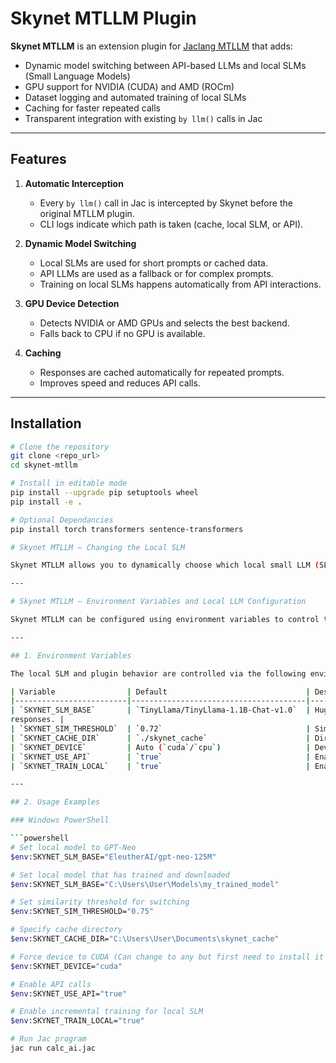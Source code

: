 # Skynet MTLLM Plugin

**Skynet MTLLM** is an extension plugin for [Jaclang MTLLM](https://github.com/jaseci-labs/jac-mtllm) that adds:

- Dynamic model switching between API-based LLMs and local SLMs (Small Language Models)
- GPU support for NVIDIA (CUDA) and AMD (ROCm)
- Dataset logging and automated training of local SLMs
- Caching for faster repeated calls
- Transparent integration with existing `by llm()` calls in Jac

---

## Features

1. **Automatic Interception**  
   - Every `by llm()` call in Jac is intercepted by Skynet before the original MTLLM plugin.
   - CLI logs indicate which path is taken (cache, local SLM, or API).

2. **Dynamic Model Switching**  
   - Local SLMs are used for short prompts or cached data.
   - API LLMs are used as a fallback or for complex prompts.
   - Training on local SLMs happens automatically from API interactions.

3. **GPU Device Detection**  
   - Detects NVIDIA or AMD GPUs and selects the best backend.
   - Falls back to CPU if no GPU is available.

4. **Caching**  
   - Responses are cached automatically for repeated prompts.
   - Improves speed and reduces API calls.

---

## Installation

```bash
# Clone the repository
git clone <repo_url>
cd skynet-mtllm

# Install in editable mode
pip install --upgrade pip setuptools wheel
pip install -e .

# Optional Dependancies
pip install torch transformers sentence-transformers

# Skynet MTLLM — Changing the Local SLM

Skynet MTLLM allows you to dynamically choose which local small LLM (SLM) to use for prompt handling and incremental training. By default, the plugin uses `gpt2`, but you can configure any Hugging Face model installed locally or available via the Transformers library.

---

# Skynet MTLLM — Environment Variables and Local LLM Configuration

Skynet MTLLM can be configured using environment variables to control the behavior of local small language models (SLMs), API usage, caching, and device selection. Setting these variables allows you to customize how the plugin intercepts `by llm()` calls and gradually shifts to a local model.

---

## 1. Environment Variables

The local SLM and plugin behavior are controlled via the following environment variables:

| Variable                | Default                               | Description                                                                                                                         |
|-------------------------|---------------------------------------|-------------------------------------------------------------------------------------------------------------------------------------|
| `SKYNET_SLM_BASE`       | `TinyLlama/TinyLlama-1.1B-Chat-v1.0`  | Hugging Face model ID for the local SLM or file path for trained downloaded ones. The model is trained incrementally using API
responses. |
| `SKYNET_SIM_THRESHOLD`  | `0.72`                                | Similarity threshold for switching from API to local SLM. Once local SLM similarity exceeds this value, the plugin starts using it automatically. |
| `SKYNET_CACHE_DIR`      | `./skynet_cache`                      | Directory to store cached prompt-response pairs and incremental local SLM training data.                                            |
| `SKYNET_DEVICE`         | Auto (`cuda`/`cpu`)                   | Device to use for local SLM inference and training (`cpu`, `cuda`, `mps`, `rocm`).                                                  |
| `SKYNET_USE_API`        | `true`                                | Enable (`true`) or disable (`false`) API calls. Useful for offline mode or testing local models.                                    |
| `SKYNET_TRAIN_LOCAL`    | `true`                                | Enable (`true`) or disable (`false`) incremental training of the local SLM with API responses.                                      |

---

## 2. Usage Examples

### Windows PowerShell

```powershell
# Set local model to GPT-Neo
$env:SKYNET_SLM_BASE="EleutherAI/gpt-neo-125M"

# Set local model that has trained and downloaded
$env:SKYNET_SLM_BASE="C:\Users\User\Models\my_trained_model"

# Set similarity threshold for switching
$env:SKYNET_SIM_THRESHOLD="0.75"

# Specify cache directory
$env:SKYNET_CACHE_DIR="C:\Users\User\Documents\skynet_cache"

# Force device to CUDA (Can change to any but first need to install it sepratly)
$env:SKYNET_DEVICE="cuda"

# Enable API calls
$env:SKYNET_USE_API="true"

# Enable incremental training for local SLM
$env:SKYNET_TRAIN_LOCAL="true"

# Run Jac program
jac run calc_ai.jac

